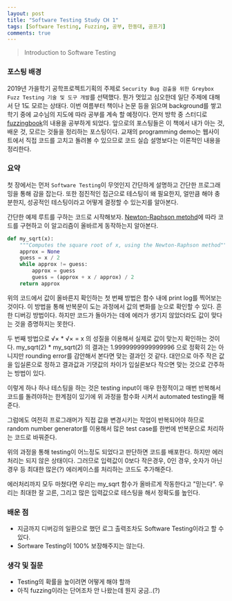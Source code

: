 ```yaml
---
layout: post
title: "Software Testing Study CH 1"
tags: [Software Testing, Fuzzing, 공부, 한동대, 공프기]
comments: true
---
```


> Introduction to Software Testing  

### 포스팅 배경  
2019년 가을학기 공학프로젝트기획의 주제로 `Security Bug 검출을 위한 Greybox Fuzz Testing 기술 및 도구 개발`를 선택했다. 뭔가 멋있고 심오한데 일단 주제에 대해서 단 1도 모르는 상태다. 이번 여름부터 책이나 논문 등을 읽으며 background를 쌓고 학기 중에 교수님의 지도에 따라 공부를 계속 할 예정이다. 먼저 방학 중 스터디로 [fuzzingbook](https://www.fuzzingbook.org)의 내용을 공부하게 되었다. 앞으로의 포스팅들은 이 책에서 내가 아는 것, 배운 것, 모르는 것들을 정리하는 포스팅이다. 교재의 programming demo는 웹사이트에서 직접 코드를 고치고 돌려볼 수 있으므로 코드 실습 설명보다는 이론적인 내용을 정리한다.  

### 요약  
첫 장에서는 먼저 `Software Testing`이 무엇인지 간단하게 설명하고 간단한 프로그래밍을 통해 감을 잡는다. 또한 점진적인 접근으로 테스팅이 왜 필요한지, 얼만큼 해야 충분한지, 성공적인 테스팅이라고 어떻게 결정할 수 있는지를 알아본다.  
 
간단한 예제 루트를 구하는 코드로 시작해보자. [Newton-Raphson metohd](https://en.wikipedia.org/wiki/Newton%27s_method)에 따라 코드를 구현하고 이 알고리즘이 올바르게 동작하는지 알아본다.  

~~~python
def my_sqrt(x):
    """Computes the square root of x, using the Newton-Raphson method"""
    approx = None
    guess = x / 2
    while approx != guess:
        approx = guess
        guess = (approx + x / approx) / 2
    return approx
~~~

위의 코드에서 값이 올바른지 확인하는 첫 번째 방법은 함수 내에 print log를 찍어보는 것이다. 이 방법을 통해 반복문이 도는 과정에서 값의 변화를 눈으로 확인할 수 있다. 흔한 디버깅 방법이다. 하지만 코드가 돌아가는 데에 에러가 생기지 않았더라도 값이 맞다는 것을 증명하지는 못한다.  

두 번째 방법으로 √× * √× = x 의 성질을 이용해서 실제로 값이 맞는지 확인하는 것이다. 
my_sqrt(2) * my_sqrt(2) 의 결과는 1.9999999999999996 으로 정확히 2는 아니지만 rounding error를 감안해서 본다면 맞는 결과인 것 같다. 대안으로 아주 작은 값을 입실론으로 정하고 결과값과 기댓값의 차이가 입실론보다 작으면 맞는 것으로 간주하는 방법이 있다.

이렇게 하나 하나 테스팅을 하는 것은 testing input이 매우 한정적이고 매번 반복해서 코드를 돌려야하는 한계점이 있기에 위 과정을 함수화 시켜서 automated testing을 해준다.  

그럼에도 여전히 프로그래머가 직접 값을 변경시키는 작업이 반복되어야 하므로 random number generator를 이용해서 많은 test case를 한번에 반복문으로 처리하는 코드로 바꿔준다.  

위의 과정을 통해 testing이 어느정도 되었다고 판단하면 코드를 배포한다. 하지만 에러처리는 되지 않은 상태이다. 그러므로 입력값이 0보다 작은경우, 0인 경우, 숫자가 아닌 경우 등 최대한 많은(?) 에러케이스를 처리하는 코드도 추가해준다.  

에러처리까지 모두 마쳤다면 우리는 my_sqrt 함수가 올바르게 작동한다고 "믿는다". 우리는 최대한 잘 고른, 그리고 많은 입력값으로 테스팅을 해서 정확도를 높인다.  

### 배운 점  
- 지금까지 디버깅의 일환으로 했던 로그 출력조차도 Software Testing이라고 할 수 있다.  
- Sortware Testing이 100% 보장해주지는 않는다.  

### 생각 및 질문  
- Testing의 확률을 높이려면 어떻게 해야 할까  
- 아직 fuzzing이라는 단어조차 안 나왔는데 뭔지 궁금..(?)  
